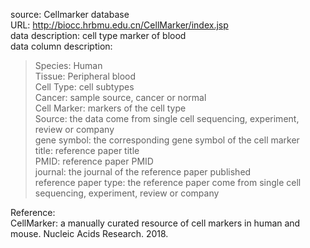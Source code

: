 source: Cellmarker database  
URL: http://biocc.hrbmu.edu.cn/CellMarker/index.jsp  
data description: cell type marker of blood  
data column description:
>Species: Human  
Tissue: Peripheral blood  
Cell Type: cell subtypes  
Cancer: sample source, cancer or normal  
Cell Marker: markers of the cell type  
Source: the data come from single cell sequencing, experiment, review or company  
gene symbol: the corresponding gene symbol of the cell marker  
title: reference paper title  
PMID: reference paper PMID  
journal: the journal of the reference paper published   
reference paper type: the reference paper come from single cell sequencing, experiment, review or company  

Reference:  
CellMarker: a manually curated resource of cell markers in human and mouse. Nucleic Acids Research. 2018. 

